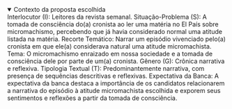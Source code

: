 <details open><summary>Contexto da proposta escolhida</summary>
Interlocutor (I): Leitores da revista semanal.
Situação-Problema (S): A tomada de consciência do(a) cronista ao ler uma matéria no El País sobre micromachismo, percebendo que já havia considerado normal uma atitude listada na matéria.
Recorte Temático: Narrar um episódio vivenciado pelo(a) cronista em que ele(a) considerava natural uma atitude micromachista.
Tema: O micromachismo enraizado em nossa sociedade e a tomada de consciência dele por parte de um(a) cronista.
Gênero (G): Crônica narrativa e reflexiva.
Tipologia Textual (T): Predominantemente narrativa, com presença de sequências descritivas e reflexivas.
Expectativa da Banca: A expectativa da banca destaca a importância de os candidatos relacionarem a narrativa do episódio à atitude micromachista escolhida e exporem seus sentimentos e reflexões a partir da tomada de consciência.
</details>
